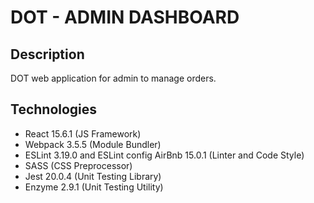 # DOT - ADMIN DASHBOARD

## Description

DOT web application for admin to manage orders.

## Technologies
- React 15.6.1 (JS Framework)
- Webpack 3.5.5 (Module Bundler)
- ESLint 3.19.0 and ESLint config AirBnb 15.0.1 (Linter and Code Style)
- SASS (CSS Preprocessor)
- Jest 20.0.4 (Unit Testing Library)
- Enzyme 2.9.1 (Unit Testing Utility)